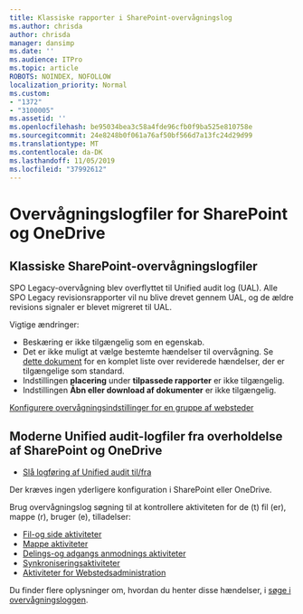 ```yaml
---
title: Klassiske rapporter i SharePoint-overvågningslog
ms.author: chrisda
author: chrisda
manager: dansimp
ms.date: ''
ms.audience: ITPro
ms.topic: article
ROBOTS: NOINDEX, NOFOLLOW
localization_priority: Normal
ms.custom:
- "1372"
- "3100005"
ms.assetid: ''
ms.openlocfilehash: be95034bea3c58a4fde96cfb0f9ba525e810758e
ms.sourcegitcommit: 24e8248b0f061a76af50bf566d7a13fc24d29d99
ms.translationtype: MT
ms.contentlocale: da-DK
ms.lasthandoff: 11/05/2019
ms.locfileid: "37992612"
---
```

# <a name="sharepoint-and-onedrive-audit-logs"></a>Overvågningslogfiler for SharePoint og OneDrive

## <a name="sharepoint-classic-audit-logs"></a>Klassiske SharePoint-overvågningslogfiler

SPO Legacy-overvågning blev overflyttet til Unified audit log (UAL). Alle SPO Legacy revisionsrapporter vil nu blive drevet gennem UAL, og de ældre revisions signaler er blevet migreret til UAL.

Vigtige ændringer:

* Beskæring er ikke tilgængelig som en egenskab.
* Det er ikke muligt at vælge bestemte hændelser til overvågning. Se [dette dokument](https://docs.microsoft.com/office365/securitycompliance/search-the-audit-log-in-security-and-compliance) for en komplet liste over reviderede hændelser, der er tilgængelige som standard.
* Indstillingen **placering** under **tilpassede rapporter** er ikke tilgængelig.
* Indstillingen **Åbn eller download af dokumenter** er ikke tilgængelig.

[Konfigurere overvågningsindstillinger for en gruppe af websteder](https://support.office.com/article/Configure-audit-settings-for-a-site-collection-A9920C97-38C0-44F2-8BCB-4CF1E2AE22D2)

## <a name="sharepoint-and-onedrive-modern-unified-audit-logs-from-compliance"></a>Moderne Unified audit-logfiler fra overholdelse af SharePoint og OneDrive

* [Slå logføring af Unified audit til/fra](https://docs.microsoft.com/office365/securitycompliance/turn-audit-log-search-on-or-off) 

Der kræves ingen yderligere konfiguration i SharePoint eller OneDrive.

Brug overvågningslog søgning til at kontrollere aktiviteten for de (t) fil (er), mappe (r), bruger (e), tilladelser:

* [Fil-og side aktiviteter](https://docs.microsoft.com/office365/securitycompliance/search-the-audit-log-in-security-and-compliance)
* [Mappe aktiviteter](https://docs.microsoft.com/office365/securitycompliance/search-the-audit-log-in-security-and-compliance#folder-activities)
* [Delings-og adgangs anmodnings aktiviteter](https://docs.microsoft.com/office365/securitycompliance/search-the-audit-log-in-security-and-compliance#sharing-and-access-request-activities)
* [Synkroniseringsaktiviteter](https://docs.microsoft.com/office365/securitycompliance/search-the-audit-log-in-security-and-compliance#synchronization-activities)
* [Aktiviteter for Webstedsadministration](https://docs.microsoft.com/office365/securitycompliance/search-the-audit-log-in-security-and-compliance#site-administration-activities)

Du finder flere oplysninger om, hvordan du henter disse hændelser, i [søge i overvågningsloggen](https://docs.microsoft.com/office365/securitycompliance/search-the-audit-log-in-security-and-compliance#search-the-audit-log).
